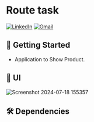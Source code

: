 # Route task
[![LinkedIn](https://img.shields.io/badge/LinkedIn-0077B5?logo=linkedin&logoColor=white)](https://www.linkedin.com/in/%D9%8A%D9%88%D8%B3%D8%AA%D9%8A%D9%86%D8%A7-%D8%A8%D8%B4%D8%A7%D9%89-449965313?utm_source=share&utm_campaign=share_via&utm_content=profile&utm_medium=android_app)
[![Gmail](https://img.shields.io/badge/Gmail-D14836?logo=gmail&logoColor=white)](youstinabishay7@gmail.com)
## 🚀 Getting Started
- Application to Show Product.
## 📱 UI 
![Screenshot 2024-07-18 155357](https://github.com/user-attachments/assets/08d10e0b-92d7-4bed-8103-693df04d86a9)
## 🛠 Dependencies
